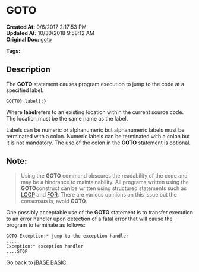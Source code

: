 # GOTO

**Created At:** 9/6/2017 2:17:53 PM  
**Updated At:** 10/30/2018 9:58:12 AM  
**Original Doc:** [goto](https://docs.jbase.com/36868-jbase-basic/goto)  

**Tags:**
<badge text='program control' vertical='middle' />
<badge text='program execution' vertical='middle' />

## Description

The **GOTO** statement causes program execution to jump to the code at a specified label.

```
GO{TO} label{:}
```

Where **label**refers to an existing location within the current source code. The location must be the same name as the label.

Labels can be numeric or alphanumeric but alphanumeric labels must be terminated with a colon. Numeric labels can be terminated with a colon but it is not mandatory. The use of the colon in the **GOTO** statement is optional.

## Note: 


> Using the **GOTO** command obscures the readability of the code and may be a hindrance to maintainability. All programs written using the **GOTO**construct can be written using structured statements such as [LOOP](276941-loop) and [FOR](279813-for). There are various opinions on this issue but the consensus is, avoid **GOTO**.


One possibly acceptable use of the **GOTO** statement is to transfer execution to an error handler upon detection of a fatal error that will cause the program to terminate as follows:

```
GOTO Exception;* jump to the exception handler
.....
Exception:* exception handler
....STOP
```



Go back to [jBASE BASIC](263498-jbase-basic).
